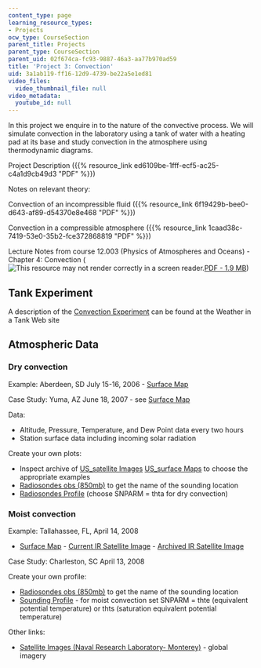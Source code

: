 ```yaml
---
content_type: page
learning_resource_types:
- Projects
ocw_type: CourseSection
parent_title: Projects
parent_type: CourseSection
parent_uid: 02f674ca-fc93-9887-46a3-aa77b970ad59
title: 'Project 3: Convection'
uid: 3a1ab119-ff16-12d9-4739-be22a5e1ed81
video_files:
  video_thumbnail_file: null
video_metadata:
  youtube_id: null
---
```


In this project we enquire in to the nature of the convective process. We will simulate convection in the laboratory using a tank of water with a heating pad at its base and study convection in the atmosphere using thermodynamic diagrams.

Project Description ({{% resource_link ed6109be-1fff-ecf5-ac25-c4a1d9cb49d3 "PDF" %}})

Notes on relevant theory:

Convection of an incompressible fluid ({{% resource_link 6f19429b-bee0-d643-af89-d54370e8e468 "PDF" %}})

Convection in a compressible atmosphere ({{% resource_link 1caad38c-7419-53e0-35b2-fce372868819 "PDF" %}})

Lecture Notes from course 12.003 (Physics of Atmospheres and Oceans) - Chapter 4: Convection (![This resource may not render correctly in a screen reader.](/images/inacessible.gif)[PDF - 1.9 MB](http://paoc.mit.edu/labweb/notes/chap4.pdf))

Tank Experiment
---------------

A description of the [Convection Experiment](http://weathertank.mit.edu/links/projects/convection-introduction/convection-how-to) can be found at the Weather in a Tank Web site

Atmospheric Data
----------------

### Dry convection

Example: Aberdeen, SD July 15-16, 2006 - [Surface Map](http://weather.unisys.com/archive/sfc_map/0607/06071600.gif)

Case Study: Yuma, AZ June 18, 2007 - see [Surface Map](http://weather.unisys.com/archive/sfc_map/0706/07061800.gif)

Data:

*   Altitude, Pressure, Temperature, and Dew Point data every two hours 
*   Station surface data including incoming solar radiation 

Create your own plots:

*   Inspect archive of [US\_satellite Images](http://weather.unisys.com/archive/sat_ir) [US\_surface Maps](http://weather.unisys.com/archive/sfc_map/) to choose the appropriate examples
*   [Radiosondes obs (850mb)](http://paoc.mit.edu/synoptic/custom/radiosondes.asp) to get the name of the sounding location
*   [Radiosondes Profile](http://paoc.mit.edu/synoptic/custom/snprof.asp) (choose SNPARM = thta for dry convection)

### Moist convection

Example: Tallahassee, FL, April 14, 2008

*   [Surface Map](http://weather.unisys.com/archive/sfc_map/0904/09041400.gif) - [Current IR Satellite Image](http://weather.unisys.com/satellite/sat_ir_us_loop-12.html) - [Archived IR Satellite Image](http://weather.unisys.com/archive/sat_ir/0904/09041400.gif)

Case Study: Charleston, SC April 13, 2008

Create your own profile:

*   [Radiosondes obs (850mb)](http://paoc.mit.edu/synoptic/custom/radiosondes.asp) to get the name of the sounding location
*   [Sounding Profile](http://paoc.mit.edu/synoptic/custom/snprof.asp) - for moist convection set SNPARM = thte (equivalent potential temperature) or thts (saturation equivalent potential temperature)

Other links:

*   [Satellite Images (Naval Research Laboratory- Monterey)](http://www.nrlmry.navy.mil/sat-bin/global.cgi) - global imagery